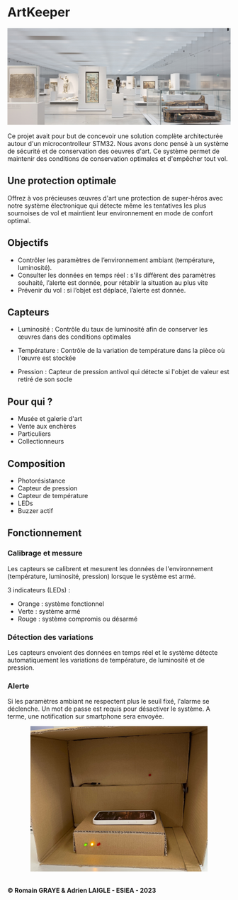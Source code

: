 # ArtKeeper

![galerie](./assets/galerie.jpg)

Ce projet avait pour but de concevoir une solution complète architecturée autour d'un microcontrolleur STM32. Nous avons donc pensé à un système de sécurité et de conservation des oeuvres d'art. Ce système permet de maintenir des conditions de conservation optimales et d'empêcher tout vol.

## Une protection optimale

Offrez à vos précieuses œuvres d'art une protection de super-héros avec notre système électronique qui détecte même les tentatives les plus sournoises de vol et maintient leur environnement en mode de confort optimal.

## Objectifs

* Contrôler les paramètres de l’environnement ambiant (température, luminosité).
* Consulter les données en temps réel : s'ils diffèrent des paramètres souhaité, l’alerte est donnée, pour rétablir la situation au plus vite
* Prévenir du vol : si l’objet est déplacé, l’alerte est
donnée.

## Capteurs

* Luminosité : Contrôle du taux de luminosité afin de conserver les œuvres dans des conditions optimales

* Température : Contrôle de la variation de température dans la pièce où l'œuvre est stockée

* Pression : Capteur de pression antivol qui détecte si l'objet de valeur est retiré de son socle

## Pour qui ?

* Musée et galerie d'art
* Vente aux enchères
* Particuliers
* Collectionneurs

## Composition

- Photorésistance
- Capteur de pression
- Capteur de température
- LEDs
- Buzzer actif

## Fonctionnement

### Calibrage et messure

Les capteurs se calibrent et mesurent les données de l'environnement (température, luminosité, pression) lorsque le système est armé.  

3 indicateurs (LEDs) :

* Orange : système fonctionnel
* Verte : système armé
* Rouge : système compromis ou désarmé

### Détection des variations

Les capteurs envoient des données en temps réel et le système détecte automatiquement les variations de température, de luminosité et de pression.

### Alerte

Si les paramètres ambiant ne respectent plus le seuil fixé, l'alarme se déclenche. Un mot de passe est requis pour désactiver le système. A terme, une notification sur smartphone sera envoyée.  


<div style="text-align: center;">
 <img src="./assets/systeme.jpg" style="width: 400px"/>
</div>


<br>

**© Romain GRAYE & Adrien LAIGLE - ESIEA - 2023**

